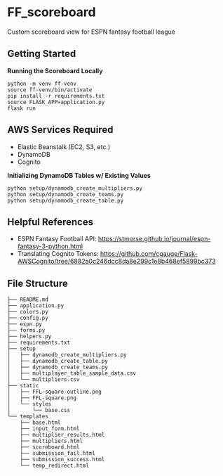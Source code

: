 # FF_scoreboard
Custom scoreboard view for ESPN fantasy football league

## Getting Started
**Running the Scoreboard Locally**
```
python -m venv ff-venv
source ff-venv/bin/activate
pip install -r requirements.txt
source FLASK_APP=application.py
flask run
```

## AWS Services Required
- Elastic Beanstalk (EC2, S3, etc.)
- DynamoDB
- Cognito

**Initializing DynamoDB Tables w/ Existing Values**
```
python setup/dynamodb_create_multipliers.py
python setup/dynamodb_create_teams.py
python setup/dynamodb_create_table.py
```

## Helpful References
- ESPN Fantasy Football API: https://stmorse.github.io/journal/espn-fantasy-3-python.html
- Translating Cognito Tokens: https://github.com/cgauge/Flask-AWSCognito/tree/6882a0c246dcc8da8e299c1e8b468ef5899bc373

## File Structure
```
├── README.md
├── application.py
├── colors.py
├── config.py
├── espn.py
├── forms.py
├── helpers.py
├── requirements.txt
├── setup
│   ├── dynamodb_create_multipliers.py
│   ├── dynamodb_create_table.py
│   ├── dynamodb_create_teams.py
│   ├── multiplayer_table_sample_data.csv
│   └── multipliers.csv
├── static
│   ├── FFL-square-outline.png
│   ├── FFL-square.png
│   └── styles
│       └── base.css
└── templates
    ├── base.html
    ├── input_form.html
    ├── multiplier_results.html
    ├── multipliers.html
    ├── scoreboard.html
    ├── submission_fail.html
    ├── submission_success.html
    └── temp_redirect.html
```
